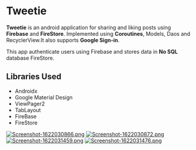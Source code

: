 # Tweetie
**Tweetie** is an android application for sharing and liking posts using **Firebase** and **FireStore**.
Implemented using **Coroutines**, Models, Daos and RecyclerView.It also supports **Google Sign-in**.

This app authenticate users using Firebase and stores data in **No SQL** database FireStore.

## Libraries Used
- Androidx
- Google Material Design
- ViewPager2
- TabLayout
- FireBase
- FireStore


[![Screenshot-1622030866.png](https://i.postimg.cc/25vR8BMT/Screenshot-1622030866.png)](https://postimg.cc/3yKbtWKD) [![Screenshot-1622030872.png](https://i.postimg.cc/KvY63WC1/Screenshot-1622030872.png)](https://postimg.cc/s1t6tTjz) [![Screenshot-1622031459.png](https://i.postimg.cc/VkxpTkvt/Screenshot-1622031459.png)](https://postimg.cc/BjCmPsxZ) [![Screenshot-1622031476.png](https://i.postimg.cc/zBjQVwjw/Screenshot-1622031476.png)](https://postimg.cc/LYJDW1Gh)
